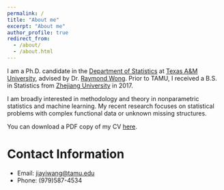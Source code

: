 ```yaml
---
permalink: /
title: "About me"
excerpt: "About me"
author_profile: true
redirect_from: 
  - /about/
  - /about.html
---
```



I am a Ph.D. candidate in the [Department of Statistics](https://stat.tamu.edu/) at [Texas A&M University](https://www.tamu.edu/), advised by Dr. [Raymond Wong](https://raymondkww.github.io/). Prior to TAMU, I received a B.S. in Statistics from [Zhejiang University](https://www.zju.edu.cn/) in 2017.


I am broadly interested in methodology and theory in nonparametric statistics and machine learning. 
My recent research focuses on statistical problems with complex functional data  or unknown  missing structures. 


You can download a PDF copy of my CV [here](/files/pdf/CV_short.pdf).

Contact Information
======
* Email: jiayiwang@tamu.edu
* Phone: (979)587-4534